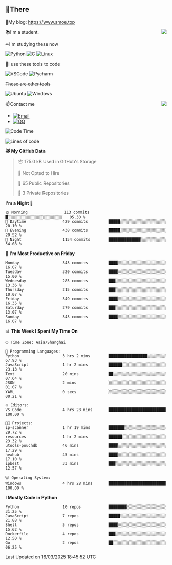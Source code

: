 
## 👏There

📰My blog: https://www.smoe.top

<img align="right" src="https://github-readme-stats.vercel.app/api/top-langs/?username=AkashiCoin"/>


📚I'm a student.

✏I'm studying these now

![Python](https://img.shields.io/badge/-Python-blue?style=flat-square&logo=Python&logoColor=fff)
![C](https://img.shields.io/badge/-C-585858?style=flat-square&logo=C&logoColor=fff)
![Linux](https://img.shields.io/badge/-Linux-black?style=flat-square&logo=Linux&logoColor=fff)

🔨I use these tools to code

![VSCode](https://img.shields.io/badge/-VSCode-blue?style=flat-square&logo=visualstudiocode&logoColor=fff)
![Pycharm](https://img.shields.io/badge/-Pycharm-green?style=flat-square&logo=pycharm&logoColor=fff)

 ~~These are other tools~~

![Ubuntu](https://img.shields.io/badge/-Ubuntu-orange?style=flat-square&logo=Ubuntu&logoColor=fff)
![Windows](https://img.shields.io/badge/-Windows-blue?style=flat-square&logo=Windows&logoColor=fff)

<img align="right" src="https://github-readme-stats.vercel.app/api?username=AkashiCoin" />


📫Contact me

* [![Email](https://img.shields.io/badge/Email-l1040186796@gmail.com-1?style=social&logoColor=fff)](mailto:l1040186796@gmail.com)
* [![QQ](https://img.shields.io/badge/QQ-1040186796-1?style=social&logoColor=fff)](tencent://AddContact/?fromId=45&fromSubId=1&subcmd=all&uin=1040186796&website=www.oicqzone.com)

<!--START_SECTION:waka-->
![Code Time](http://img.shields.io/badge/Code%20Time-1%2C387%20hrs%2022%20mins-blue)

![Lines of code](https://img.shields.io/badge/From%20Hello%20World%20I%27ve%20Written-393.6%20thousand%20lines%20of%20code-blue)

**🐱 My GitHub Data** 

> 📦 175.0 kB Used in GitHub's Storage 
 > 
> 🚫 Not Opted to Hire
 > 
> 📜 65 Public Repositories 
 > 
> 🔑 3 Private Repositories 
 > 
**I'm a Night 🦉** 

```text
🌞 Morning                113 commits         █░░░░░░░░░░░░░░░░░░░░░░░░   05.30 % 
🌆 Daytime                429 commits         █████░░░░░░░░░░░░░░░░░░░░   20.10 % 
🌃 Evening                438 commits         █████░░░░░░░░░░░░░░░░░░░░   20.52 % 
🌙 Night                  1154 commits        ██████████████░░░░░░░░░░░   54.08 % 
```
📅 **I'm Most Productive on Friday** 

```text
Monday                   343 commits         ████░░░░░░░░░░░░░░░░░░░░░   16.07 % 
Tuesday                  320 commits         ████░░░░░░░░░░░░░░░░░░░░░   15.00 % 
Wednesday                285 commits         ███░░░░░░░░░░░░░░░░░░░░░░   13.36 % 
Thursday                 215 commits         ███░░░░░░░░░░░░░░░░░░░░░░   10.07 % 
Friday                   349 commits         ████░░░░░░░░░░░░░░░░░░░░░   16.35 % 
Saturday                 279 commits         ███░░░░░░░░░░░░░░░░░░░░░░   13.07 % 
Sunday                   343 commits         ████░░░░░░░░░░░░░░░░░░░░░   16.07 % 
```


📊 **This Week I Spent My Time On** 

```text
🕑︎ Time Zone: Asia/Shanghai

💬 Programming Languages: 
Python                   3 hrs 2 mins        █████████████████░░░░░░░░   67.93 % 
JavaScript               1 hr 2 mins         ██████░░░░░░░░░░░░░░░░░░░   23.13 % 
Text                     20 mins             ██░░░░░░░░░░░░░░░░░░░░░░░   07.64 % 
JSON                     2 mins              ░░░░░░░░░░░░░░░░░░░░░░░░░   01.07 % 
YAML                     0 secs              ░░░░░░░░░░░░░░░░░░░░░░░░░   00.21 % 

🔥 Editors: 
VS Code                  4 hrs 28 mins       █████████████████████████   100.00 % 

🐱‍💻 Projects: 
ip-scanner               1 hr 19 mins        ███████░░░░░░░░░░░░░░░░░░   29.72 % 
resources                1 hr 2 mins         ██████░░░░░░░░░░░░░░░░░░░   23.32 % 
utools-pouchdb           46 mins             ████░░░░░░░░░░░░░░░░░░░░░   17.29 % 
hexhub                   45 mins             ████░░░░░░░░░░░░░░░░░░░░░   17.10 % 
ipbest                   33 mins             ███░░░░░░░░░░░░░░░░░░░░░░   12.57 % 

💻 Operating System: 
Windows                  4 hrs 28 mins       █████████████████████████   100.00 % 
```

**I Mostly Code in Python** 

```text
Python                   10 repos            ████████░░░░░░░░░░░░░░░░░   31.25 % 
JavaScript               7 repos             █████░░░░░░░░░░░░░░░░░░░░   21.88 % 
Shell                    5 repos             ████░░░░░░░░░░░░░░░░░░░░░   15.62 % 
Dockerfile               4 repos             ███░░░░░░░░░░░░░░░░░░░░░░   12.50 % 
Go                       2 repos             ██░░░░░░░░░░░░░░░░░░░░░░░   06.25 % 
```




 Last Updated on 16/03/2025 18:45:52 UTC
<!--END_SECTION:waka-->
